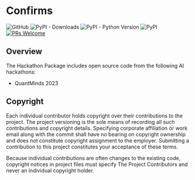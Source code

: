 # Confirms
![GitHub](https://img.shields.io/github/license/compatibl/hackathon)
![PyPI - Downloads](https://img.shields.io/pypi/dm/hackathon)
![PyPI - Python Version](https://img.shields.io/pypi/pyversions/hackathon)
![PyPI](https://img.shields.io/pypi/v/hackathon)
[![PRs Welcome](https://img.shields.io/badge/PRs-welcome-brightgreen.svg)](https://github.com/compatibl/hackathon/pulls)
## Overview

The Hackathon Package includes open source code from the following
AI hackathons:

- QuantMinds 2023

## Copyright

Each individual contributor holds copyright over their contributions to the
project. The project versioning is the sole means of recording all such
contributions and copyright details. Specifying corporate affiliation or
work email along with the commit shall have no bearing on copyright ownership
and does not constitute copyright assignment to the employer. Submitting a
contribution to this project constitutes your acceptance of these terms.

Because individual contributions are often changes to the existing code,
copyright notices in project files must specify The Project Contributors and
never an individual copyright holder.

